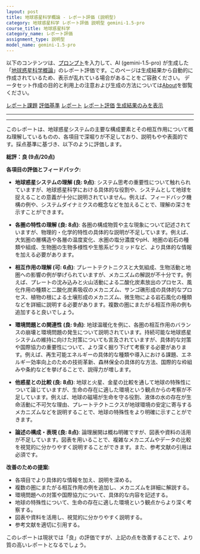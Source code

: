 ```yaml
---
layout: post
title: 地球惑星科学概論 - レポート評価 (説明型)
category: 地球惑星科学 レポート評価 説明型 gemini-1.5-pro
course_title: 地球惑星科学
category_name: レポート評価
assignment_type: 説明型
model_name: gemini-1.5-pro
---
```


以下のコンテンツは、[プロンプト](https://github.com/takedatoshiyuki/synthetic_assignments/tree/main/generated/地球惑星科学/gemini-1.5-pro/prompt_レポート評価-説明型.md)を入力して、AI (gemini-1.5-pro) が生成した「[地球惑星科学概論](/contents/地球惑星科学/)」のレポート評価です。このページは生成結果から自動的に作成されているため、表示が乱れている場合があることをご容赦ください。
データセット作成の目的と利用上の注意および生成の方法については[About](/About)を御覧ください。

[レポート課題](../レポート課題-説明型)
[評価基準](../評価基準-説明型)
[レポート](../レポート-説明型)
[レポート評価](../レポート評価-説明型)
[生成結果のみを表示](https://github.com/takedatoshiyuki/synthetic_assignments/tree/main/generated/地球惑星科学/gemini-1.5-pro/レポート評価-説明型.md)
  

***
***
  
このレポートは、地球惑星システムの主要な構成要素とその相互作用について概ね理解しているものの、各項目で深堀りが不足しており、説明もやや表面的です。採点基準に基づき、以下のように評価します。

**総評：良 (9点/20点)**

**各項目の評価とフィードバック:**

* **地球惑星システムの理解 (良: 9点)**: システム思考の重要性について触れられていますが、地球惑星科学における具体的な役割や、システムとして地球を捉えることの意義が十分に説明されていません。例えば、フィードバック機構の例や、システムダイナミクスの概念などを加えることで、理解の深さを示すことができます。

* **各圏の特性の理解 (良: 8点)**: 各圏の構成物質や主な現象について記述されていますが、物理的・化学的特性の具体的な説明が不足しています。例えば、大気圏の層構造や各層の温度変化、水圏の塩分濃度やpH、地圏の岩石の種類や組成、生物圏の生物多様性や生態系ピラミッドなど、より具体的な情報を加える必要があります。

* **相互作用の理解 (可: 6点)**: プレートテクトニクスと大気組成、生物活動と地圏への影響の例が挙げられていますが、メカニズムの解説が不十分です。例えば、プレートの沈み込みと火山活動による二酸化炭素放出のプロセス、風化作用の種類と二酸化炭素吸収のメカニズム、サンゴ礁形成の具体的なプロセス、植物の根による土壌形成のメカニズム、微生物による岩石風化の種類などを詳細に説明する必要があります。複数の圏にまたがる相互作用の例も追加すると良いでしょう。

* **環境問題との関連性 (良: 9点)**: 地球温暖化を例に、各圏の相互作用のバランスの崩壊と環境問題の発生について説明されています。持続可能な地球惑星システムの維持に向けた対策についても言及されていますが、具体的な対策や国際協力の重要性について、より深く掘り下げて考察する必要があります。例えば、再生可能エネルギーの具体的な種類や導入における課題、エネルギー効率向上のための技術革新、森林保全の具体的な方法、国際的な枠組みや条約などを挙げることで、説得力が増します。

* **他惑星との比較 (良: 8点)**: 地球と火星、金星の比較を通して地球の特殊性について論じていますが、生命の存在に適した環境という観点からの考察が不足しています。例えば、地球の磁場が生命を守る役割、液体の水の存在が生命活動に不可欠な理由、プレートテクトニクスが地球環境の安定に寄与するメカニズムなどを説明することで、地球の特殊性をより明確に示すことができます。

* **論述の構成・表現 (良: 8点)**: 論理展開は概ね明確ですが、図表や資料の活用が不足しています。図表を用いることで、複雑なメカニズムやデータの比較を視覚的に分かりやすく説明することができます。また、参考文献の引用は必須です。


**改善のための提案:**

* 各項目でより具体的な情報を加え、説明を深める。
* 複数の圏にまたがる相互作用の例を追加し、メカニズムを詳細に解説する。
* 環境問題への対策や国際協力について、具体的な内容を記述する。
* 地球の特殊性について、生命の存在に適した環境という観点からより深く考察する。
* 図表や資料を活用し、視覚的に分かりやすく説明する。
* 参考文献を適切に引用する。


このレポートは現状では「良」の評価ですが、上記の点を改善することで、より質の高いレポートとなるでしょう。
